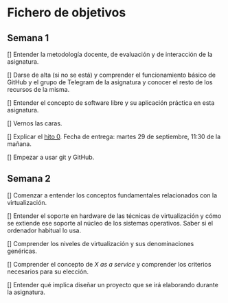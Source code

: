 # Fichero de objetivos

## Semana 1
[] Entender la metodología docente, de evaluación y de interacción de la asignatura.

[] Darse de alta (si no se está) y comprender el funcionamiento básico de GitHub y el grupo de Telegram de la asignatura y conocer el resto de los recursos de la misma.

[] Entender el concepto de software libre y su aplicación práctica en esta asignatura.

[] Vernos las caras.

[] Explicar el [hito 0](http://jj.github.io/IV/documentos/proyecto/0.Repositorio). Fecha de entrega: martes 29 de septiembre, 11:30 de la mañana.

[] Empezar a usar git y GitHub.

## Semana 2
[] Comenzar a entender los conceptos fundamentales relacionados con la virtualización.

[] Entender el soporte en hardware de las técnicas de virtualización y cómo se extiende ese soporte al núcleo de los sistemas operativos. Saber si el ordenador habitual lo usa.

[] Comprender los niveles de virtualización y sus denominaciones genéricas.

[] Comprender el concepto de *X as a service* y comprender los criterios necesarios para su elección.

[] Entender qué implica diseñar un proyecto que se irá elaborando durante la asignatura.